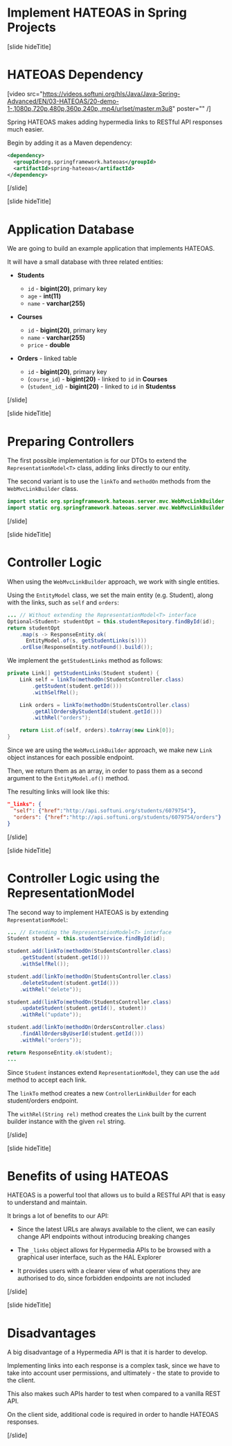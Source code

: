 # Implement HATEOAS in Spring Projects​

[slide hideTitle]

# HATEOAS Dependency​

[video src="https://videos.softuni.org/hls/Java/Java-Spring-Advanced/EN/03-HATEOAS/20-demo-1-,1080p,720p,480p,360p,240p,.mp4/urlset/master.m3u8" poster="" /]

Spring HATEOAS makes adding hypermedia links to RESTful API responses much easier.

Begin by adding it as a Maven dependency:

```xml
<dependency>​
  <groupId>org.springframework.hateoas</groupId>​
  <artifactId>spring-hateoas</artifactId>​
</dependency>​
```

[/slide]

[slide hideTitle]

# Application Database

We are going to build an example application that implements HATEOAS.

It will have a small database with three related entities:

- **Students**
  * `id` - **bigint(20)**, primary key
  * `age` - **int(11)**
  * `name` - **varchar(255)**

- **Courses**
  * `id` - **bigint(20)**, primary key
  * `name` - **varchar(255)**
  * `price` - **double**

- **Orders** - linked table
  * `id` - **bigint(20)**, primary key
  * (`course_id`) - **bigint(20)** - linked to `id` in **Courses**
  * (`student_id`) - **bigint(20)** - linked to `id` in **Studentss**

[/slide]

[slide hideTitle]

# Preparing Controllers

The first possible implementation is for our DTOs to extend the `RepresentationModel<T>` class, adding links directly to our entity.

The second variant is to use the `linkTo` and `methodOn` methods from the `WebMvcLinkBuilder` class.

```java
​import static org.springframework.hateoas.server.mvc.WebMvcLinkBuilder.linkTo;​
import static org.springframework.hateoas.server.mvc.WebMvcLinkBuilder.methodOn;​
```

[/slide]

[slide hideTitle]

# Controller Logic

When using the `WebMvcLinkBuilder` approach, we work with single entities.

Using the `EntityModel` class, we set the main entity (e.g. Student), along with the links, such as `self` and `orders`:

```java
... // Without extending the RepresentationModel<T> interface​
Optional<Student> studentOpt = this.studentRepository.findById(id);​
return studentOpt​
    .map(s -> ResponseEntity.ok(​
      EntityModel.of(s, getStudentLinks(s))))​
    .orElse(ResponseEntity.notFound().build());
```

We implement the `getStudentLinks` method as follows:

```java
private Link[] getStudentLinks(Student student) {​
    Link self = linkTo(methodOn(StudentsController.class)​
        .getStudent(student.getId()))​
        .withSelfRel();​

    Link orders = linkTo(methodOn(StudentsController.class)​
        .getAllOrdersByStudentId(student.getId()))​
        .withRel("orders");​

    return List.of(self, orders).toArray(new Link[0]);​
}
```

Since we are using the `WebMvcLinkBuilder` approach, we make new `Link` object instances for each possible endpoint.

Then, we return them as an array, in order to pass them as a second argument to the `EntityModel.of()` method.

The resulting links will look like this:

```json
"_links": { ​
  "self": {"href":"http://api.softuni.org/students/6079754"},​
  "orders": {"href":"http://api.softuni.org/students/6079754/orders"}​
}
```

[/slide]

[slide hideTitle]

# Controller Logic using the RepresentationModel

The second way to implement HATEOAS is by extending `RepresentationModel`:

```java
... // Extending the RepresentationModel<T> interface​
Student student = this.studentService.findById(id);​

student.add(linkTo(methodOn(StudentsController.class)​
    .getStudent(student.getId()))​
    .withSelfRel());​

student.add(linkTo(methodOn(StudentsController.class)​
    .deleteStudent(student.getId()))​
    .withRel("delete"));​

student.add(linkTo(methodOn(StudentsController.class)​
    .updateStudent(student.getId(), student))​
    .withRel("update"));​

student.add(linkTo(methodOn(OrdersController.class)​
    .findAllOrdersByUserId(student.getId()))​
    .withRel("orders"));​​

return ResponseEntity.ok(student);​
...
```

Since `Student` instances extend `RepresentationModel`, they can use the `add` method to accept each link.

The `linkTo` method creates a new `ControllerLinkBuilder`
for each student/orders endpoint.

The `withRel(String rel)` method creates the `Link` built by the current builder instance with the given `rel` string.

[/slide]

[slide hideTitle]

# Benefits of using HATEOAS

HATEOAS is a powerful tool that allows us to build a RESTful API that is easy to understand and maintain.

It brings a lot of benefits to our API:

 - Since the latest URLs are always available to the client, we can easily change API endpoints without introducing breaking changes

- The `_links` object allows for Hypermedia APIs to be browsed with a graphical user interface, such as the HAL Explorer

- It provides users with a clearer view of what operations they are authorised to do, since forbidden endpoints are not included

[/slide]

[slide hideTitle]

# Disadvantages

A big disadvantage of a Hypermedia API is that it is harder to develop.

Implementing links into each response is a complex task, since we have to take into account user permissions, and ultimately - the state to provide to the client.

This also makes such APIs harder to test when compared to a vanilla REST API.

On the client side, additional code is required in order to handle HATEOAS responses.

[/slide]
